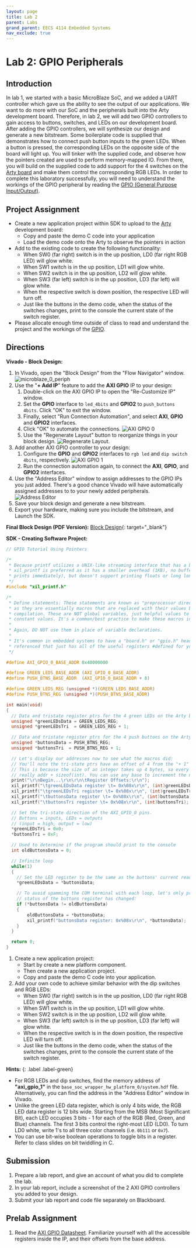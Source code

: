 ```yaml
---
layout: page
title: Lab 2
parent: Labs
grand_parent: EECS 4114 Embedded Systems
nav_exclude: true
---
```


# Lab 2: GPIO Peripherals

## Introduction

In lab 1, we started with a basic MicroBlaze SoC, and we added a UART controller which gave us the ability to see the output of our applications. We want to do more with our SoC and the peripherals built into the Arty development board. Therefore, in lab 2, we will add two GPIO controllers to gain access to buttons, switches, and LEDs on our development board. After adding the GPIO controllers, we will synthesize our design and generate a new bitstream. Some boilerplate code is supplied that demonstrates how to connect push button inputs to the green LEDs. When a button is pressed, the corresponding LEDs on the opposite side of the board will light up. You will tinker with the supplied code, and observe how the pointers created are used to perform memory-mapped IO. From there, you will build on the supplied code to add support for the 4 switches on the [Arty board](./assets/datasheets/arty_rm.pdf) and make them control the corresponding RGB LEDs. In order to complete this laboratory successfully, you will need to understand the workings of the GPIO peripheral by reading the [GPIO (General Purpose Input/Output)](./assets/datasheets/axi-gpio.pdf).

## Project Assignment

- Create a new application project within SDK to upload to the [Arty](./assets/datasheets/arty_rm.pdf) development board:
  - Copy and paste the demo C code into your application
  - Load the demo code onto the Arty to observe the pointers in action
- Add to the existing code to create the following functionality:
  - When SW0 (far right) switch is in the up position, LD0 (far right RGB LED) will glow white.
  - When SW1 switch is in the up position, LD1 will glow white.
  - When SW2 switch is in the up position, LD2 will glow white.
  - When SW3 (far left) switch is in the up position, LD3 (far left) will glow white.
  - When the respective switch is down position, the respective LED will turn off.
  - Just like the buttons in the demo code, when the status of the switches changes, print to the console the current state of the switch register.
- Please allocate enough time outside of class to read and understand the project and the workings of the [GPIO](./assets/datasheets/axi-gpio.pdf).

## Directions

__Vivado - Block Design:__

1. In Vivado, open the "Block Design" from the "Flow Navigator" window.
    ![microblaze_0_periph](./assets/images/axi_interconnect.png)
2. Use the "__+ Add IP__" feature to add the __AXI GPIO__ IP to your design:
    1. Double-click on the AXI GPIO IP to open the "Re-Customize IP" window.
    2. Set the __GPIO__ interface to `led_4bits` and __GPIO2__ to `push_buttons 4bits`. Click "OK" to exit the window.
    3. Finally, select "Run Connection Automation", and select **AXI**, __GPIO__ and __GPIO2__ interfaces.
    4. Click "OK" to automate the connections.
        ![AXI GPIO 0](./assets/images/axi_gpio_0.png)
    5. Use the "Regenerate Layout" button to reorganize things in your block design.
        ![Regenerate Layout](./assets/images/regenerate_layout.png).
3. Add another AXI GPIO controller to your design:
    1. Configure the __GPIO__ and __GPIO2__ interfaces to `rgb led` and `dip switch 4bits`, respectively.
        ![AXI GPIO 1](./assets/images/axi_gpio_1.png)
    2. Run the connection automation again, to connect the **AXI**, **GPIO**, and **GPIO2** interfaces.
4. Use the "Address Editor" window to assign addresses to the GPIO IPs you just added. There's a good chance Vivado will have automatically assigned addresses to to your newly added peripherals.
   ![Address Editor](./assets/images/address_editor.png)
5. Save your block design and generate a new bitstream.
6. Export your hardware, making sure you include the bitstream, and Launch the SDK.

__Final Block Design (PDF Version):__ [Block Design](./assets/datasheets/block_design.pdf){: target="_blank"}

__SDK - Creating Software Project:__

```c
// GPIO Tutorial Using Pointers

/*
 * Because printf utilizes a UNIX-like streaming interface that has a buffer,
 * xil_printf is preferred as it has a smaller overhead (1KB), no buffer (it
 * prints immediately), but doesn't support printing floats or long long types.
 */
#include "xil_printf.h"

/*
 * Define statements: These statements are known as "preprocessor directives"
 * as they are essentially macros that are replaced with their values before
 * compilation. These are NOT global variables, just helpful values to refer to
 * constant values. It's a common/best practice to make these macros in CAPS.
 *
 * Again, DO NOT use them in place of variable declarations.
 *
 * It's common in embedded systems to have a "board.h" or "gpio.h" header file
 * referenced that just has all of the useful registers #defined for you.
 */

#define AXI_GPIO_0_BASE_ADDR 0x40000000

#define GREEN_LEDS_BASE_ADDR (AXI_GPIO_0_BASE_ADDR)
#define PUSH_BTNS_BASE_ADDR  (AXI_GPIO_0_BASE_ADDR + 8)

#define GREEN_LEDS_REG (unsigned *)(GREEN_LEDS_BASE_ADDR)
#define PUSH_BTNS_REG (unsigned *)(PUSH_BTNS_BASE_ADDR)

int main(void)
{
  // Data and tristate register ptrs for the 4 green LEDs on the Arty board
  unsigned *greenLEDsData = GREEN_LEDS_REG;
  unsigned *greenLEDsTri  = GREEN_LEDS_REG + 1;

  // Data and tristate register ptrs for the 4 push buttons on the Arty board
  unsigned *buttonsData = PUSH_BTNS_REG;
  unsigned *buttonsTri  = PUSH_BTNS_REG + 1;

  // Let's display our addresses now to see what the macros did:
  // You'll note the tri-state ptrs have an offset of 4 from the "+ 1" above.
  // This is because the size of an integer takes up 4 bytes, so every + 1 is
  // really addr + sizeof(int). You can use any base to increment the numbers
  print("\r\nBegin...\r\n\r\n\tRegister Offsets:\r\n");
  xil_printf("\tgreenLEDsData register \t= 0x%08x\r\n", (int)greenLEDsData);
  xil_printf("\tgreenLEDsTri register \t= 0x%08x\r\n", (int)greenLEDsTri);
  xil_printf("\tbuttonsData register \t= 0x%08x\r\n", (int)buttonsData);
  xil_printf("\tbuttonsTri register \t= 0x%08x\r\n", (int)buttonsTri);

  // Set the tri-state direction of the AXI_GPIO_0 pins.
  // Buttons = inputs, LEDs = outputs
  // (input = high, output = low)
  *greenLEDsTri = 0x0;
  *buttonsTri = 0xF;

  // Used to determine if the program should print to the console
  int oldButtonsData = 0;

  // Infinite loop
  while(1)
  {
    // Set the LED register to be the same as the buttons' current reading
    *greenLEDsData = *buttonsData;

    // To avoid spamming the COM terminal with each loop, let's only print if the
    // status of the buttons register has changed:
    if (*buttonsData != oldButtonsData)
    {
        oldButtonsData = *buttonsData;
        xil_printf("buttonsData register: 0x%08x\r\n", *buttonsData);
    }
  }

  return 0;
}
```

1. Create a new application project:
    - Start by create a new platform component.
    - Then create a new application project.
    - Copy and paste the demo C code into your application.
2. Add your own code to achieve similar behavior with the dip switches and RGB LEDs:
    - When SW0 (far right) switch is in the up position, LD0 (far right RGB LED) will glow white.
    - When SW1 switch is in the up position, LD1 will glow white.
    - When SW2 switch is in the up position, LD2 will glow white.
    - When SW3 (far left) switch is in the up position, LD3 (far left) will glow white.
    - When the respective switch is in the down position, the respective LED will turn off.
    - Just like the buttons in the demo code, when the status of the switches changes, print to the console the current state of the switch register.

__Hints:__
{: .label .label-green}

- For RGB LEDs and dip switches, find the memory address of __"axi_gpio_1"__ in the `base_soc_wrapper_hw_platform_0/system.hdf` file. Alternatively, you can find the address in the "Address Editor" window in Vivado.
- Unlike the green LED data register, which is only 4 bits wide, the RGB LED data register is 12 bits wide. Starting from the MSB (Most Significant Bit), each LED occupies 3 bits - 1 for each of the RGB (Red, Green, and Blue) channels. The first 3 bits control the right-most LED (LD0). To turn LD0 white, write 1's to all three color channels (i.e. `0b111` or `0x7`).
- You can use bit-wise boolean operations to toggle bits in a register. Refer to class slides on bit twiddling in C.

## Submission

1. Prepare a lab report, and give an account of what you did to complete the lab.
2. In your lab report, include a screenshot of the 2 AXI GPIO controllers you added to your design.
3. Submit your lab report and code file separately on Blackboard.

## Prelab Assignment

1. Read the [AXI GPIO Datasheet](./assets/datasheets/axi-gpio.pdf). Familiarize yourself with all the accessible registers inside the IP, and their offsets from the base address.
